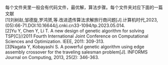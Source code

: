 每个文件夹里一般会有代码文件，最优解，算法步骤。每个文件夹对应下面的一篇文献  
[1]刘树赵,邹德旋,罗鸿赟,等.改进遗传算法求解旅行商问题[J].计算机时代,2023,(05):66-71.DOI:10.16644/j.cnki.cn33-1094/tp.2023.05.014.  
[2]Yu Y, Chen Y, Li T. A new design of genetic algorithm for solving TSP[C]//2011 Fourth International Joint Conference on Computational Sciences and Optimization. IEEE, 2011: 309-313.  
[3]Nagata Y, Kobayashi S. A powerful genetic algorithm using edge assembly crossover for the traveling salesman problem[J]. INFORMS Journal on Computing, 2013, 25(2): 346-363.

